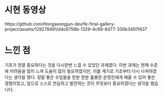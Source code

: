 <h1> 시현 동영상 </h1>
https://github.com/Hongseongjun-dev/fe-final-gallery-project/assets/129278491/d4c6756b-1329-4c69-8477-330b3497f437
</br>

<h1>느낀 점</h1>
기초가 정말 중요하다는 것을 다시한번 느낄 수 있었던 과제였다.
이번 과제는 현재 수준에 어려움을 많이 느껴 도움이 많이 필요하였지만, 이를 계기로 기초부터 다시 다져야겠다는 생각을 했다.
정말 좋은 수업들을 한분 한분 훌륭한 운영진에게 배울 수 있어 좋은 경험이었고, 앞으로 스스로 연습하고 발전하는 것이 무엇보다 중요하겠다는 생각을 했습니다.
